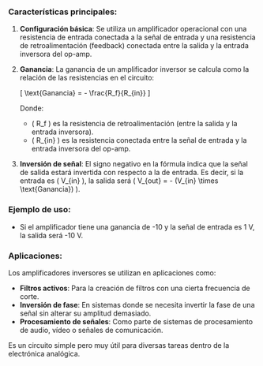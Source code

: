 ### Características principales:
1. **Configuración básica**: Se utiliza un amplificador operacional con una resistencia de entrada conectada a la señal de entrada y una resistencia de retroalimentación (feedback) conectada entre la salida y la entrada inversora del op-amp.
2. **Ganancia**: La ganancia de un amplificador inversor se calcula como la relación de las resistencias en el circuito:
   
   \[
   \text{Ganancia} = - \frac{R_f}{R_{in}}
   \]

   Donde:
   - \( R_f \) es la resistencia de retroalimentación (entre la salida y la entrada inversora).
   - \( R_{in} \) es la resistencia conectada entre la señal de entrada y la entrada inversora del op-amp.

3. **Inversión de señal**: El signo negativo en la fórmula indica que la señal de salida estará invertida con respecto a la de entrada. Es decir, si la entrada es \( V_{in} \), la salida será \( V_{out} = - (V_{in} \times \text{Ganancia}) \).

### Ejemplo de uso:
- Si el amplificador tiene una ganancia de -10 y la señal de entrada es 1 V, la salida será -10 V.
  
### Aplicaciones:
Los amplificadores inversores se utilizan en aplicaciones como:
- **Filtros activos**: Para la creación de filtros con una cierta frecuencia de corte.
- **Inversión de fase**: En sistemas donde se necesita invertir la fase de una señal sin alterar su amplitud demasiado.
- **Procesamiento de señales**: Como parte de sistemas de procesamiento de audio, vídeo o señales de comunicación.

Es un circuito simple pero muy útil para diversas tareas dentro de la electrónica analógica.
